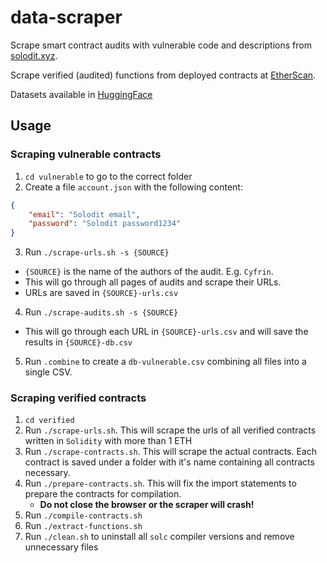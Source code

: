 # data-scraper

Scrape smart contract audits with vulnerable code and descriptions from [solodit.xyz](https://solodit.xyz/).

Scrape verified (audited) functions from deployed contracts at [EtherScan](https://etherscan.io/).

Datasets available in [HuggingFace](https://huggingface.co/msc-smart-contract-audition)

## Usage

### Scraping vulnerable contracts

1. `cd vulnerable` to go to the correct folder
2. Create a file `account.json` with the following content:
```json
{
    "email": "Solodit email",
    "password": "Solodit password1234"
}
```

3. Run `./scrape-urls.sh -s {SOURCE}`
- `{SOURCE}` is the name of the authors of the audit. E.g. `Cyfrin`.
- This will go through all pages of audits and scrape their URLs.
- URLs are saved in `{SOURCE}-urls.csv`

4. Run `./scrape-audits.sh -s {SOURCE}`
- This will go through each URL in `{SOURCE}-urls.csv` and will save the results in `{SOURCE}-db.csv`

5. Run `.combine` to create a `db-vulnerable.csv` combining all files into a single CSV.

### Scraping verified contracts

1. `cd verified`
2. Run `./scrape-urls.sh`. This will scrape the urls of all verified contracts written in `Solidity` with more than 1 ETH
3. Run `./scrape-contracts.sh`. This will scrape the actual contracts. Each contract is saved under a folder with it's name containing all contracts necessary.
4. Run `./prepare-contracts.sh`. This will fix the import statements to prepare the contracts for compilation.
    - **Do not close the browser or the scraper will crash!**
5. Run `./compile-contracts.sh`
6. Run `./extract-functions.sh`
7. Run `./clean.sh` to uninstall all `solc` compiler versions and remove unnecessary files